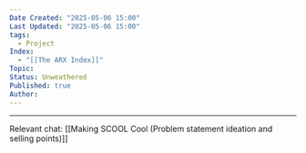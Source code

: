 ```yaml
---
Date Created: "2025-05-06 15:00"
Last Updated: "2025-05-06 15:00"
tags:
  - Project
Index:
  - "[[The ARX Index]]"
Topic: 
Status: Unweathered
Published: true
Author:
---
```

---

Relevant chat: [[Making SCOOL Cool (Problem statement ideation and selling points)]]

